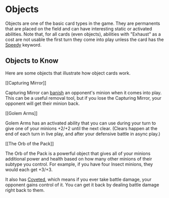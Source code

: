 # Objects

Objects are one of the basic card types in the game. They are permanents that are placed on the field and can have interesting static or activated abilities. Note that, for all cards (even objects), abilities with "Exhaust" as a cost are not usable the first turn they come into play unless the card has the [Speedy](./glossary.md#speedy) keyword.

## Objects to Know

Here are some objects that illustrate how object cards work.

[[Capturing Mirror]]

Capturing Mirror can [banish](./glossary.md#banished-zone) an opponent's minion when it comes into play. This can be a useful removal tool, but if you lose the Capturing Mirror, your opponent will get their minion back.

[[Golem Arms]]

Golem Arms has an activated ability that you can use during your turn to give one of your minions +2/+2 until the next clear. (Clears happen at the end of each turn in live play, and after your defensive battle in async play.)

[[The Orb of the Pack]]

The Orb of the Pack is a powerful object that gives all of your minions additional power and health based on how many other minions of their subtype you control. For example, if you have four Insect minions, they would each get +3/+3.

It also has [Coveted](./glossary.md#coveted), which means if you ever take battle damage, your opponent gains control of it. You can get it back by dealing battle damage right back to them.
